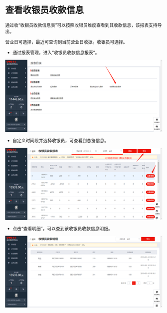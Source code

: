 # 查看收银员收款信息

通过收“收银员收款信息表”可以按照收银员维度查看到其收款信息，该报表支持导出。

营业日可选择，最近可查询到当前营业日收据。收银员可选择。

* 通过报表管理，进入“收银员收款信息报表”。

![](../../../.gitbook/assets/image%20%28349%29.png)

* 自定义时间段并选择收银员，可查看到总览信息。

![](../../../.gitbook/assets/image%20%28393%29.png)

* 点击“查看明细”，可以查到该收银员收款信息明细。

![](../../../.gitbook/assets/image%20%28278%29.png)

